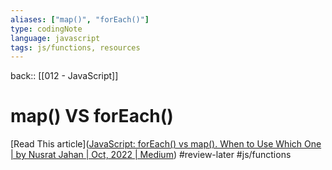 ```yaml
---
aliases: ["map()", "forEach()"]
type: codingNote
language: javascript
tags: js/functions, resources
---
```

back:: [[012 - JavaScript]]

# map() VS forEach()


[Read This article]([JavaScript: forEach() vs map(). When to Use Which One | by Nusrat Jahan | Oct, 2022 | Medium](https://medium.com/@nusratjahan1535/javascript-map-vs-foreach-cb4704636402))  #review-later #js/functions 

